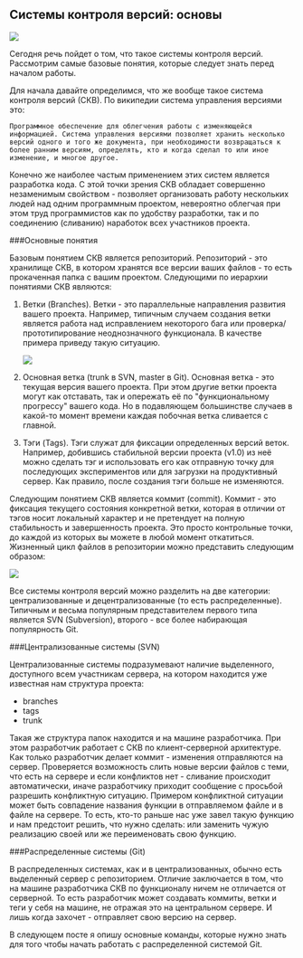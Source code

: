 <!--

    title : Системы контроля версий: основы

!-->

Системы контроля версий: основы
-------------------------------

![](http://2.bp.blogspot.com/-7ZuIzO9OWzo/UQiptbOYOKI/AAAAAAAABMg/axrfOKZpitM/s200/Octocat.png)

Сегодня речь пойдет о том, что такое системы контроля версий. Рассмотрим самые базовые понятия, которые следует знать перед началом работы.

Для начала давайте определимся, что же вообще такое система контроля версий (СКВ). По википедии система управления версиями это:

    Программное обеспечение для облегчения работы с изменяющейся информацией. Система управления версиями позволяет хранить несколько версий одного и того же документа, при необходимости возвращаться к более ранним версиям, определять, кто и когда сделал то или иное изменение, и многое другое.

Конечно же наиболее частым применением этих систем является разработка кода. С этой точки зрения СКВ обладает совершенно незаменимым свойством - позволяет организовать работу нескольких людей над одним программным проектом, невероятно облегчая при этом труд программистов как по удобству разработки, так и по соединению (сливанию) наработок всех участников проекта.

###Основные понятия

Базовым понятием СКВ является репозиторий. Репозиторий - это хранилище СКВ, в котором хранятся все версии ваших файлов - то есть прокаченная папка с вашим проектом. Следующими по иерархии понятиями СКВ являются:

1. Ветки (Branches). Ветки - это параллельные направления развития вашего проекта. Например, типичным случаем создания ветки является работа над исправлением некоторого бага или проверка/прототипирование неоднозначного функционала. В качестве примера приведу такую ситуацию.

    ![](http://2.bp.blogspot.com/-op3Vzf44dz4/UQiqqRyXQ9I/AAAAAAAABMs/hY7NKcmAuPo/s1600/Git.+Example-1+%25281%2529.png)


2. Основная ветка (trunk в SVN, master в Git). Основная ветка - это текущая версия вашего проекта. При этом другие ветки проекта могут как отставать, так и опережать её по "функциональному прогрессу" вашего кода. Но в подавляющем большинстве случаев в какой-то момент времени каждая побочная ветка сливается с главной.

3. Тэги (Tags). Тэги служат для фиксации определенных версий веток. Например, добившись стабильной версии проекта (v1.0) из неё можно сделать тэг и использовать его как отправную точку для последующих экспериментов или для загрузки на продуктивный сервер. Как правило, после создания тэги больше не изменяются.

Следующим понятием СКВ является коммит (commit). Коммит - это фиксация текущего состояния конкретной ветки, которая в отличии от тэгов носит локальный характер и не претендует на полную стабильность и завершенность проекта. Это просто контрольные точки, до каждой из которых вы можете в любой момент откатиться. Жизненный цикл файлов в репозитории можно представить следующим образом:

![](http://1.bp.blogspot.com/-SV3Fh12PGZ0/UQiqqf0n5uI/AAAAAAAABMw/efjcmzOtIHk/s1600/git-file-life-circle+%25283%2529.png)

Все системы контроля версий можно разделить на две категории: централизованные и децентрализованные (то есть распределенные). Типичным и весьма популярным представителем первого типа является SVN (Subversion), второго - все более набирающая популярность Git.

###Централизованные системы (SVN)

Централизованные системы подразумевают наличие выделенного, доступного всем участникам сервера, на котором находится уже известная нам структура проекта:

* branches
* tags
* trunk

Такая же структура папок находится и на машине разработчика. При этом разработчик работает с СКВ по клиент-серверной архитектуре. Как только разработчик делает коммит - изменения отправляются на сервер. Проверяется возможность слить новые версии файлов с теми, что есть на сервере и если конфликтов нет - сливание происходит автоматически, иначе разработчику приходит сообщение с просьбой разрешить конфликтную ситуацию. Примером конфликтной ситуации может быть совпадение названия функции в отправляемом файле и в файле на сервере. То есть, кто-то раньше нас уже завел такую функцию и нам предстоит решить, что нужно сделать: или заменить чужую реализацию своей или же переименовать свою функцию.

###Распределенные системы (Git)

В распределенных системах, как и в централизованных, обычно есть выделенный сервер с репозиторием. Отличие заключается в том, что на машине разработчика СКВ по функционалу ничем не отличается от серверной. То есть разработчик может создавать коммиты, ветки и теги у себя на машине, не отражая это на центральном сервере. И лишь когда захочет - отправляет свою версию на сервер.

В следующем посте я опишу основные команды, которые нужно знать для того чтобы начать работать с распределенной системой Git.
